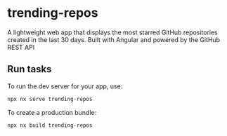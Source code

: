 # trending-repos

A lightweight web app that displays the most starred GitHub repositories created in the last 30 days. Built with Angular and powered by the GitHub REST API

## Run tasks

To run the dev server for your app, use:

```sh
npx nx serve trending-repos
```

To create a production bundle:

```sh
npx nx build trending-repos
```
